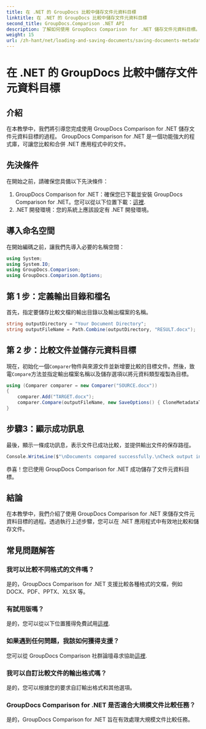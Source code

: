 ```yaml
---
title: 在 .NET 的 GroupDocs 比較中儲存文件元資料目標
linktitle: 在 .NET 的 GroupDocs 比較中儲存文件元資料目標
second_title: GroupDocs.Comparison .NET API
description: 了解如何使用 GroupDocs Comparison for .NET 儲存文件元資料目標。在 .NET 應用程式中進行高效能文件比較的簡單步驟。
weight: 15
url: /zh-hant/net/loading-and-saving-documents/saving-documents-metadata-target/
---
```


# 在 .NET 的 GroupDocs 比較中儲存文件元資料目標

## 介紹
在本教學中，我們將引導您完成使用 GroupDocs Comparison for .NET 儲存文件元資料目標的過程。 GroupDocs Comparison for .NET 是一個功能強大的程式庫，可讓您比較和合併 .NET 應用程式中的文件。
## 先決條件
在開始之前，請確保您具備以下先決條件：
1.  GroupDocs Comparison for .NET：確保您已下載並安裝 GroupDocs Comparison for .NET。您可以從以下位置下載：[這裡](https://releases.groupdocs.com/comparison/net/).
2. .NET 開發環境：您的系統上應該設定有 .NET 開發環境。

## 導入命名空間
在開始編碼之前，讓我們先導入必要的名稱空間：
```csharp
using System;
using System.IO;
using GroupDocs.Comparison;
using GroupDocs.Comparison.Options;
```
## 第 1 步：定義輸出目錄和檔名
首先，指定要儲存比較文檔的輸出目錄以及輸出檔案的名稱。
```csharp
string outputDirectory = "Your Document Directory";
string outputFileName = Path.Combine(outputDirectory, "RESULT.docx");
```
## 第 2 步：比較文件並儲存元資料目標
現在，初始化一個`Comparer`物件與來源文件並新增要比較的目標文件。然後，致電`Compare`方法並指定輸出檔案名稱以及儲存選項以將元資料類型複製為目標。
```csharp
using (Comparer comparer = new Comparer("SOURCE.docx"))
{
    comparer.Add("TARGET.docx");
    comparer.Compare(outputFileName, new SaveOptions() { CloneMetadataType = MetadataType.Target });
}
```
## 步驟3：顯示成功訊息
最後，顯示一條成功訊息，表示文件已成功比較，並提供輸出文件的保存路徑。
```csharp
Console.WriteLine($"\nDocuments compared successfully.\nCheck output in {outputDirectory}.");
```
恭喜！您已使用 GroupDocs Comparison for .NET 成功儲存了文件元資料目標。

## 結論
在本教學中，我們介紹了使用 GroupDocs Comparison for .NET 來儲存文件元資料目標的過程。透過執行上述步驟，您可以在 .NET 應用程式中有效地比較和儲存文件。
## 常見問題解答
### 我可以比較不同格式的文件嗎？
是的，GroupDocs Comparison for .NET 支援比較各種格式的文檔，例如 DOCX、PDF、PPTX、XLSX 等。
### 有試用版嗎？
是的，您可以從以下位置獲得免費試用[這裡](https://releases.groupdocs.com/).
### 如果遇到任何問題，我該如何獲得支援？
您可以從 GroupDocs Comparison 社群論壇尋求協助[這裡](https://forum.groupdocs.com/c/comparison/12).
### 我可以自訂比較文件的輸出格式嗎？
是的，您可以根據您的要求自訂輸出格式和其他選項。
### GroupDocs Comparison for .NET 是否適合大規模文件比較任務？
是的，GroupDocs Comparison for .NET 旨在有效處理大規模文件比較任務。